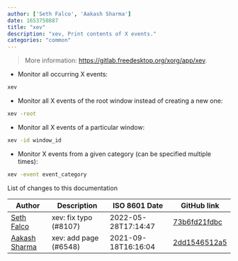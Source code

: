 ```yaml
---
author: ['Seth Falco', 'Aakash Sharma']
date: 1653750887
title: "xev"
description: "xev, Print contents of X events."
categories: "common"
---
```

> More information: <https://gitlab.freedesktop.org/xorg/app/xev>.

- Monitor all occurring X events:

```bash
xev
```

- Monitor all X events of the root window instead of creating a new one:

```bash
xev -root
```

- Monitor all X events of a particular window:

```bash
xev -id window_id
```

- Monitor X events from a given category (can be specified multiple times):

```bash
xev -event event_category
```
List of changes to this documentation


Author | Description | ISO 8601 Date | GitHub link
------|-----|-----|-----
[Seth Falco](mailto:seth@falco.fun) | xev: fix typo (#8107) | 2022-05-28T17:14:47 | [73b6fd21fdbc](https://github.com/tldr-pages/tldr/commit/73b6fd21fdbcd0f9a48f7c30da31310ee39c0d39)
[Aakash Sharma](mailto:60808802+AakashSharma7269@users.noreply.github.com) | xev: add page (#6548) | 2021-09-18T16:16:04 | [2dd1546512a5](https://github.com/tldr-pages/tldr/commit/2dd1546512a5a057e87c9aaa59b2811500b46d8e)

